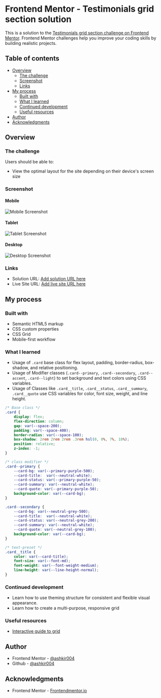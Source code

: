 # Frontend Mentor - Testimonials grid section solution

This is a solution to the [Testimonials grid section challenge on Frontend Mentor](https://www.frontendmentor.io/challenges/testimonials-grid-section-Nnw6J7Un7). Frontend Mentor challenges help you improve your coding skills by building realistic projects. 

## Table of contents

- [Overview](#overview)
  - [The challenge](#the-challenge)
  - [Screenshot](#screenshot)
  - [Links](#links)
- [My process](#my-process)
  - [Built with](#built-with)
  - [What I learned](#what-i-learned)
  - [Continued development](#continued-development)
  - [Useful resources](#useful-resources)
- [Author](#author)
- [Acknowledgments](#acknowledgments)

## Overview

### The challenge

Users should be able to:

- View the optimal layout for the site depending on their device's screen size

### Screenshot

#### Mobile
![Mobile Screenshot](./design/mobile.png)
#### Tablet
![Tablet Screenshot](./design/tablet.png)
#### Desktop
![Desktop Screenshot](./design/desktop.png)

### Links

- Solution URL: [Add solution URL here](https://your-solution-url.com)
- Live Site URL: [Add live site URL here](https://your-live-site-url.com)

## My process

### Built with

- Semantic HTML5 markup
- CSS custom properties
- CSS Grid
- Mobile-first workflow


### What I learned

- Usage of `.card` base class for flex layout, padding, border-radius, box-shadow, and relative positioning.
- Usage of Modifier classes (`.card--primary`, `.card--secondary`, `.card--accent`, `.card--light`) to set background and text colors using CSS variables.
- Usage of Classes like `.card__title`, `.card__status`, `.card__summary`, `.card__quote` use CSS variables for color, font size, weight, and line height.

```css
/* Base class */
.card {
    display: flex;
    flex-direction: column;
    gap: var(--space-200);
    padding: var(--space-400);
    border-radius: var(--space-100);
    box-shadow: 2rem 2rem 2rem .3rem hsl(0, 0%, 7%, 18%);
    position: relative;
    z-index: -1;
}

/* class modifier */
.card--primary {
    --card-bg: var(--primary-purple-500);
    --card-title:  var(--neutral-white);
    --card-status: var(--primary-purple-50);
    --card-summary: var(--neutral-white);
    --card-quote: var(--primary-purple-50);
    background-color: var(--card-bg);
}

.card--secondary {
    --card-bg: var(--neutral-grey-500);
    --card-title:  var(--neutral-white);
    --card-status: var(--neutral-grey-200);
    --card-summary: var(--neutral-white);
    --card-quote: var(--neutral-grey-100);
    background-color: var(--card-bg);
}

/* text-preset */
.card__title {
    color: var(--card-title);
    font-size: var(--font-md);
    font-weight: var(--font-weight-medium);
    line-height: var(--line-height-normal);
}

```


### Continued development

- Learn how to use theming structure for consistent and flexible visual appearance. 
- Learn how to create a multi-purpose, responsive grid


### Useful resources

- [Interactive guide to grid](https://www.joshwcomeau.com/css/interactive-guide-to-grid/)


## Author

- Frontend Mentor - [@ashkir004](https://www.frontendmentor.io/profile/ashkir004)
- Github - [@ashkir004](https://www.github.com/ashkir004)


## Acknowledgments
- Frontend Mentor - [Frontendmentor.io](https://www.frontendmentor.io/)



